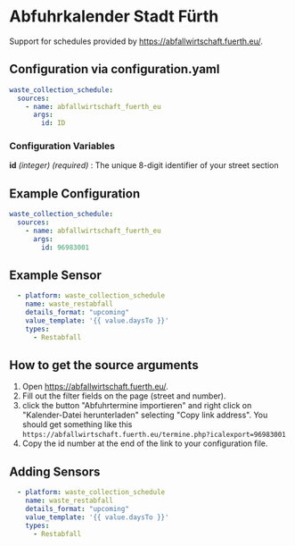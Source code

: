 # Abfuhrkalender Stadt Fürth

Support for schedules provided by <https://abfallwirtschaft.fuerth.eu/>.

## Configuration via configuration.yaml

```yaml
waste_collection_schedule:
  sources:
    - name: abfallwirtschaft_fuerth_eu
      args:
        id: ID
```

### Configuration Variables

**id**
_(integer) (required)_ : The unique 8-digit identifier of your street section

## Example Configuration

```yaml
waste_collection_schedule:
  sources:
    - name: abfallwirtschaft_fuerth_eu
      args:
        id: 96983001  
```

## Example Sensor
```yaml
  - platform: waste_collection_schedule
    name: waste_restabfall
    details_format: "upcoming"
    value_template: '{{ value.daysTo }}'
    types:
      - Restabfall
```	  

## How to get the source arguments

1. Open <https://abfallwirtschaft.fuerth.eu/>.
2. Fill out the filter fields on the page (street and number).
3. click the button "Abfuhrtermine importieren" and right click on "Kalender-Datei herunterladen" selecting "Copy link address". You should get something like this `https://abfallwirtschaft.fuerth.eu/termine.php?icalexport=96983001`
4. Copy the id number at the end of the link to your configuration file.

## Adding Sensors
```yaml
  - platform: waste_collection_schedule
    name: waste_restabfall
    details_format: "upcoming"
    value_template: '{{ value.daysTo }}'
    types:
      - Restabfall
```	  